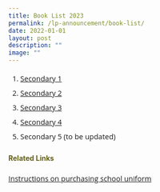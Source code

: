 ```yaml
---
title: Book List 2023
permalink: /lp-announcement/book-list/
date: 2022-01-01
layout: post
description: ""
image: ""
---
```

<ol>
<li style="font-size:14.5px; line-height:2;font-family:Open Sans;"><a href="https://drive.google.com/file/d/17Ii3DkIz0UZZffvevuT9IePbzq2XyAYz/view" target="_blank" rel="noopener noreferrer">Secondary 1</a></li>
<li style="font-size:14.5px; line-height:2;font-family:Open Sans;"><a href="https://drive.google.com/file/d/1lCRWcONagNLceqEtoCKhue5gZsTOlkMW/view?usp=sharing" target="_blank" rel="noopener noreferrer">Secondary 2</a></li>
<li style="font-size:14.5px; line-height:2;font-family:Open Sans;"><a href="https://drive.google.com/file/d/1EsEGET_sNA8EGJc755KduaVhQuBpQEI7/view?usp=sharing" target="_blank" rel="noopener noreferrer">Secondary 3</a></li>
<li style="font-size:14.5px; line-height:2;font-family:Open Sans;"><a href="https://drive.google.com/file/d/1uJ0OzpFtVBNIqqV5tn3boaW2ivdmCpDT/view?usp=sharing" target="_blank" rel="noopener noreferrer">Secondary 4</a></li>
<li style="font-size:14.5px; line-height:2;font-family:Open Sans;">Secondary 5 (to be updated)</li>
</ol>

<h4 style="color:#635f1a;font-weight:bold">Related Links</h4>
<p style="font-size:14.5px; line-height:2;margin-top:15px; font-family:Open Sans"><a href="https://drive.google.com/file/d/1WgJ0B5YpH52eYjHjZr602NjPi3MyIwla/view?usp=sharing" target="_blank" rel="noopener noreferrer">Instructions on purchasing school uniform</a></p>